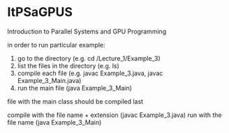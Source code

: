 # ItPSaGPUS
Introduction to Parallel Systems and GPU Programming

in order to run particular example:
1) go to the directory (e.g. cd /Lecture_1/Example_3)
2) list the files in the directory (e.g. ls)
3) compile each file (e.g. javac Example_3.java, javac Example_3_Main.java)
4) run the main file (java Example_3_Main)


file with the main class should be compiled last

compile with the file name + extension (javac Example_3.java)
run with the file name (java Example_3_Main)
